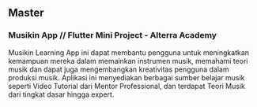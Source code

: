 ## Master

### Musikin App // Flutter Mini Project - Alterra Academy

Musikin Learning App ini dapat membantu pengguna untuk meningkatkan kemampuan mereka dalam memainkan instrumen musik, memahami teori musik dan dapat juga mengembangkan kreativitas pengguna dalam produksi musik. Aplikasi ini menyediakan berbagai sumber belajar musik seperti Video Tutorial dari Mentor Professional, dan terdapat Teori Musik dari tingkat dasar hingga expert.
